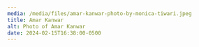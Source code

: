 ```yaml
---
media: /media/files/amar-kanwar-photo-by-monica-tiwari.jpeg
title: Amar Kanwar
alt: Photo of Amar Kanwar
date: 2024-02-15T16:38:00-0500
---
```

